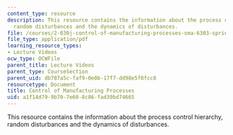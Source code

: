 ```yaml
---
content_type: resource
description: This resource contains the information about the process control hierarchy,
  random disturbances and the dynamics of disturbances.
file: /courses/2-830j-control-of-manufacturing-processes-sma-6303-spring-2008/a1f14d799b707e608c86fad39bd74665_lecture20.pdf
file_type: application/pdf
learning_resource_types:
- Lecture Videos
ocw_type: OCWFile
parent_title: Lecture Videos
parent_type: CourseSection
parent_uid: db787a5c-faf9-0e0b-17f7-dd98e5f8fcc8
resourcetype: Document
title: Control of Manufacturing Processes
uid: a1f14d79-9b70-7e60-8c86-fad39bd74665
---
```

This resource contains the information about the process control hierarchy, random disturbances and the dynamics of disturbances.


